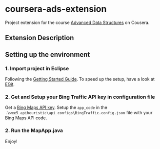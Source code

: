 # coursera-ads-extension

Project extension for the course [Advanced Data Structures](https://www.coursera.org/learn/advanced-data-structures "Advanced Data Structures") on Cousera.

## Extension Description



## Setting up the environment

### 1. Import project in Eclipse

Following the [Getting Started Guide](https://msdn.microsoft.com/en-us/library/office/dn707383.aspx#sectionSection1 "Getting Started Guide"). To speed up the setup, have a look at [EGit](http://eclipse.github.io/ "EGit").

### 2. Get and Setup your Bing Traffic API key in configuration file

Get a [Bing Maps API key](https://msdn.microsoft.com/en-us/library/ff428642.aspx "Bing Maps API key"). Setup the `app_code` in the `.\wee5_apiheuristic\api_configs\BingTraffic.config.json` file with your Bing Maps API code.

### 2. Run the MapApp.java
Enjoy!
